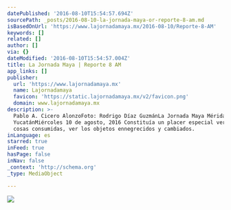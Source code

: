```yaml
---
datePublished: '2016-08-10T15:54:57.694Z'
sourcePath: _posts/2016-08-10-la-jornada-maya-or-reporte-8-am.md
isBasedOnUrl: 'https://www.lajornadamaya.mx/2016-08-10/Reporte-8-AM'
keywords: []
related: []
author: []
via: {}
dateModified: '2016-08-10T15:54:57.004Z'
title: La Jornada Maya | Reporte 8 AM
app_links: []
publisher:
  url: 'https://www.lajornadamaya.mx'
  name: Lajornadamaya
  favicon: 'https://static.lajornadamaya.mx/v2/favicon.png'
  domain: www.lajornadamaya.mx
description: >-
  Pablo A. Cicero AlonzoFoto: Rodrigo Díaz GuzmánLa Jornada Maya Mérida,
  YucatánMiércoles 10 de agosto, 2016 Constituía un placer especial ver las
  cosas consumidas, ver los objetos ennegrecidos y cambiados.
inLanguage: es
starred: true
inFeed: true
hasPage: false
inNav: false
_context: 'http://schema.org'
_type: MediaObject

---
```

![](https://the-grid-user-content.s3-us-west-2.amazonaws.com/2c3858c6-d4f2-4ea7-935b-0fc9e43f2f98.png)
